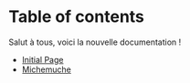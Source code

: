 # Table of contents

Salut à tous, voici la nouvelle documentation !


* [Initial Page](README.md)
* [Michemuche](Michemuche.md "bla")

